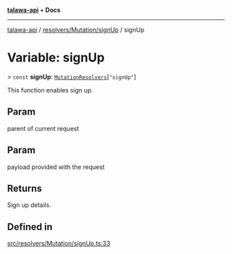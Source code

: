 [**talawa-api**](../../../../README.md) • **Docs**

***

[talawa-api](../../../../modules.md) / [resolvers/Mutation/signUp](../README.md) / signUp

# Variable: signUp

\> `const` **signUp**: [`MutationResolvers`](../../../../types/generatedGraphQLTypes/type-aliases/MutationResolvers.md)\[`"signUp"`\]

This function enables sign up.

## Param

parent of current request

## Param

payload provided with the request

## Returns

Sign up details.

## Defined in

[src/resolvers/Mutation/signUp.ts:33](https://github.com/PalisadoesFoundation/talawa-api/blob/f9e8275b1ddff2d3edcec79ee3b37c07998f6cc3/src/resolvers/Mutation/signUp.ts#L33)
